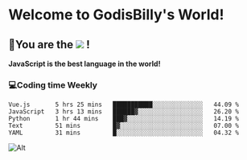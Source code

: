 # Welcome to GodisBilly's World!
## :partying_face:You are the  ![](https://visitor-badge.glitch.me/badge?page_id=Godisbilly.readme) !
**JavaScript is the best language in the world!**
### :computer:Coding time Weekly
  <!--START_SECTION:waka-->
```text
Vue.js       5 hrs 25 mins   ███████████░░░░░░░░░░░░░░   44.09 % 
JavaScript   3 hrs 13 mins   ██████▓░░░░░░░░░░░░░░░░░░   26.20 % 
Python       1 hr 44 mins    ███▓░░░░░░░░░░░░░░░░░░░░░   14.19 % 
Text         51 mins         █▓░░░░░░░░░░░░░░░░░░░░░░░   07.00 % 
YAML         31 mins         █░░░░░░░░░░░░░░░░░░░░░░░░   04.32 % 
```
<!--END_SECTION:waka-->
![Alt](https://repobeats.axiom.co/api/embed/eeff64f6cf3d966257bdb597911b88a4c137d508.svg "Repobeats analytics image")
